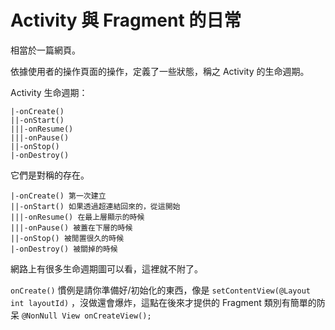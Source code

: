 # Activity 與 Fragment 的日常

相當於一篇網頁。

依據使用者的操作頁面的操作，定義了一些狀態，稱之 Activity 的生命週期。

Activity 生命週期：

```
|-onCreate()
||-onStart()
|||-onResume()
|||-onPause()
||-onStop()
|-onDestroy()
```

它們是對稱的存在。

```
|-onCreate() 第一次建立
||-onStart() 如果透過超連結回來的，從這開始
|||-onResume() 在最上層顯示的時候
|||-onPause() 被蓋在下層的時候
||-onStop() 被閒置很久的時候
|-onDestroy() 被關掉的時候
```

網路上有很多生命週期圖可以看，這裡就不附了。

`onCreate()` 慣例是請你準備好/初始化的東西，像是 `setContentView(@Layout int layoutId)` ，沒做還會爆炸，這點在後來才提供的 Fragment 類別有簡單的防呆 `@NonNull View onCreateView();`


